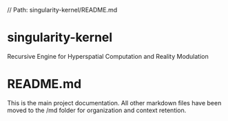 // Path: singularity-kernel/README.md
# singularity-kernel
Recursive Engine for Hyperspatial Computation and Reality Modulation

# README.md

This is the main project documentation. All other markdown files have been moved to the /md folder for organization and context retention.
